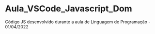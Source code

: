 # Aula_VSCode_Javascript_Dom

Código JS desenvolvido durante a aula de Linguagem de Programação - 01/04/2022
